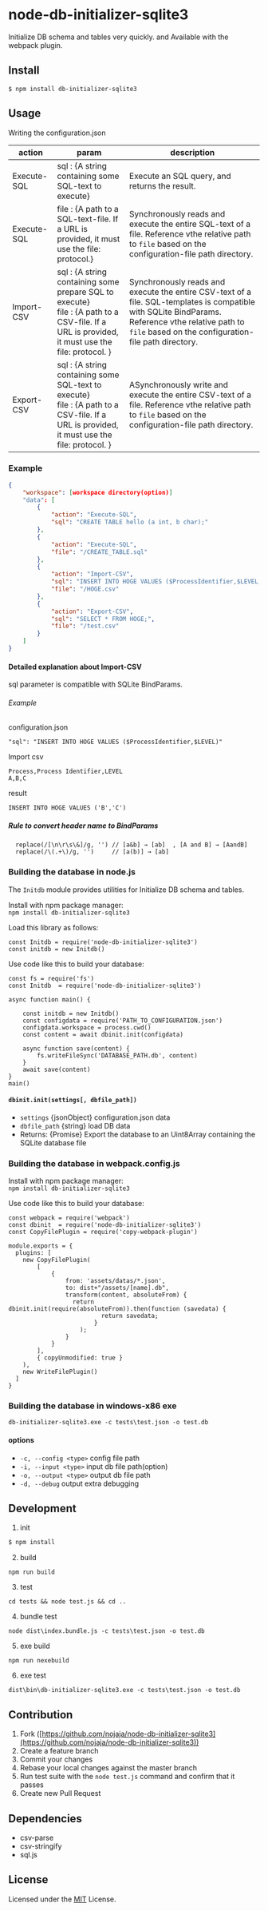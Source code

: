 # node-db-initializer-sqlite3
Initialize DB schema and tables very quickly. and Available with the webpack plugin.

## Install
```$ npm install db-initializer-sqlite3```

## Usage
Writing the configuration.json  

| action | param   | description          |
|--------|---------|----------------------|
| Execute-SQL | sql : {A string containing some SQL-text to execute} | Execute an SQL query, and returns the result. |
| Execute-SQL | file : {A path to a SQL-text-file. If a URL is provided, it must use the file: protocol.} | Synchronously reads and execute the entire SQL-text of a file. Reference vthe relative path to ```file``` based on the configuration-file path directory. |
| Import-CSV | sql : {A string containing some prepare SQL to execute}<br />file : {A path to a CSV-file. If a URL is provided, it must use the file: protocol. } | Synchronously reads and execute the entire CSV-text of a file. SQL-templates is compatible with SQLite BindParams. Reference vthe relative path to ```file``` based on the configuration-file path directory.|
| Export-CSV | sql : {A string containing some SQL-text to execute}<br />file : {A path to a CSV-file. If a URL is provided, it must use the file: protocol. } | ASynchronously write and execute the entire CSV-text of a file. Reference vthe relative path to ```file``` based on the configuration-file path directory.|

### Example  
``` configuration.json
{
    "workspace": [workspace directory(option)]
    "data": [
        {
            "action": "Execute-SQL",
            "sql": "CREATE TABLE hello (a int, b char);"
        },
        {
            "action": "Execute-SQL",
            "file": "/CREATE_TABLE.sql"
        },
        {
            "action": "Import-CSV",
            "sql": "INSERT INTO HOGE VALUES ($ProcessIdentifier,$LEVEL,$PARENT,$Process,$Category,$OriginalProcessIdentifier,$ExtendedDescription,'',$BriefDescription,$Domain,$VerticalGroup,$MaturityLevel,$Status)",
            "file": "/HOGE.csv"
        },
        {
            "action": "Export-CSV",
            "sql": "SELECT * FROM HOGE;",
            "file": "/test.csv"
        }
    ]
}
```

  #### Detailed explanation about Import-CSV
  sql parameter is compatible with SQLite BindParams.
  ###### Example 
  configuration.json 
  ```SQL-templates
  "sql": "INSERT INTO HOGE VALUES ($ProcessIdentifier,$LEVEL)"
  ```
  Import csv
  ```Import.csv
  Process,Process Identifier,LEVEL
  A,B,C
  ```
  result
  ```
  INSERT INTO HOGE VALUES ('B','C')
  ```

  ##### Rule to convert header name to BindParams
  ```
    replace(/[\n\r\s\&]/g, '') // [a&b] → [ab]  , [A and B] → [AandB]
    replace(/\(.+\)/g, '')     // [a(b)] → [ab]
  ```

### Building the database in node.js
The ```Initdb``` module provides utilities for Initialize DB schema and tables.

Install with npm package manager:  
```npm install db-initializer-sqlite3```

Load this library as follows:  
```
const Initdb = require('node-db-initializer-sqlite3')
const initdb = new Initdb()
```

Use code like this to build your database:
```
const fs = require('fs')
const Initdb  = require('node-db-initializer-sqlite3')

async function main() {

    const initdb = new Initdb()
    const configdata = require('PATH_TO_CONFIGURATION.json')
    configdata.workspace = process.cwd()
    const content = await dbinit.init(configdata)
    
    async function save(content) {
        fs.writeFileSync('DATABASE_PATH.db', content)
    }
    await save(content)
}
main()
```

#### ```dbinit.init(settings[, dbfile_path])```

* `settings` {jsonObject} configuration.json data
* `dbfile_path` {string} load DB data
* Returns: {Promise} Export the database to an Uint8Array containing the SQLite database file


### Building the database in webpack.config.js

Install with npm package manager:  
```npm install db-initializer-sqlite3```

Use code like this to build your database:
```
const webpack = require('webpack')
const dbinit  = require('node-db-initializer-sqlite3')
const CopyFilePlugin = require('copy-webpack-plugin')

module.exports = {
  plugins: [
    new CopyFilePlugin(
        [
            {
                from: 'assets/datas/*.json',
                to: dist+"/assets/[name].db",
                transform(content, absoluteFrom) {
                  return dbinit.init(require(absoluteFrom)).then(function (savedata) {
                          return savedata;
                        }
                    );
                }
            }
        ],
        { copyUnmodified: true }
    ),
    new WriteFilePlugin()
  ]
}
```

### Building the database in windows-x86 exe
```
db-initializer-sqlite3.exe -c tests\test.json -o test.db   
```
#### options

* `-c, --config <type>` config file path
* `-i, --input <type>` input db file path(option)
* `-o, --output <type>` output db file path
* `-d, --debug` output extra debugging



## Development
1. init
```sh
$ npm install
```

2. build
```
npm run build
```

3. test 
```
cd tests && node test.js && cd ..
```

4. bundle test 
```
node dist\index.bundle.js -c tests\test.json -o test.db
```

5. exe build 
```
npm run nexebuild
```

6. exe test 
```
dist\bin\db-initializer-sqlite3.exe -c tests\test.json -o test.db
```

## Contribution
1. Fork ([https://github.com/nojaja/node-db-initializer-sqlite3](https://github.com/nojaja/node-db-initializer-sqlite3))
2. Create a feature branch
3. Commit your changes
4. Rebase your local changes against the master branch
5. Run test suite with the `node test.js` command and confirm that it passes
6. Create new Pull Request

## Dependencies
 * csv-parse
 * csv-stringify
 * sql.js

## License
Licensed under the [MIT](LICENSE) License.
